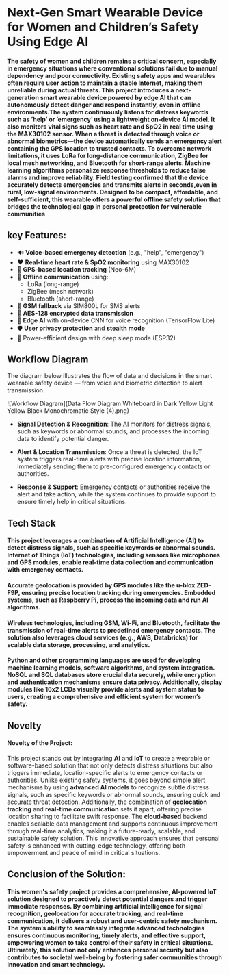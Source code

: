 # **Next-Gen Smart Wearable Device for Women and Children’s Safety Using Edge AI**
#### The safety of women and children remains a critical concern, especially in emergency situations where conventional solutions fail due to manual dependency and poor connectivity. Existing safety apps and wearables often require user action to maintain a stable Internet, making them unreliable during actual threats. This project introduces a next-generation smart wearable device powered by edge AI that can autonomously detect danger and respond instantly, even in offline environments.The system continuously listens for distress keywords such as ’help’ or ’emergency’ using a lightweight on-device AI model. It also monitors vital signs such as heart rate and SpO2 in real time using the MAX30102 sensor. When a threat is detected through voice or abnormal biometrics—the device automatically sends an emergency alert containing the GPS location to trusted contacts. To overcome network limitations, it uses LoRa for long-distance communication, ZigBee for local mesh networking, and Bluetooth for short-range alerts. Machine learning algorithms personalize response thresholds to reduce false alarms and improve reliability. Field testing confirmed that the device accurately detects emergencies and transmits alerts in seconds,even in rural, low-signal environments. Designed to be compact, affordable, and self-sufficient, this wearable offers a powerful offline safety solution that bridges the technological gap in personal protection for vulnerable communities


## **key Features:**
- 🔊 **Voice-based emergency detection** (e.g., "help", "emergency")
- ❤️ **Real-time heart rate & SpO2 monitoring** using MAX30102
- 📍 **GPS-based location tracking** (Neo-6M)
- 📡 **Offline communication** using:
  - LoRa (long-range)
  - ZigBee (mesh network)
  - Bluetooth (short-range)
- 📲 **GSM fallback** via SIM800L for SMS alerts
- 🔐 **AES-128 encrypted data transmission**
- 🧠 **Edge AI** with on-device CNN for voice recognition (TensorFlow Lite)
- 🛡️ **User privacy protection** and **stealth mode**
- 🔋 Power-efficient design with deep sleep mode (ESP32)
## **Workflow Diagram**



The diagram below illustrates the flow of data and decisions in the smart wearable safety device — from voice and biometric detection to alert transmission.

![Workflow Diagram](Data Flow Diagram Whiteboard in Dark Yellow Light Yellow Black Monochromatic Style (4).png)

- **Signal Detection & Recognition**: The AI monitors for distress signals, such as keywords or abnormal sounds, and processes the incoming data to identify potential danger.

- **Alert & Location Transmission**: Once a threat is detected, the IoT system triggers real-time alerts with precise location information, immediately sending them to pre-configured emergency contacts or authorities.

- **Response & Support**: Emergency contacts or authorities receive the alert and take action, while the system continues to provide support to ensure timely help in critical situations.


## **Tech Stack**
#### This project leverages a combination of Artificial Intelligence (AI) to detect distress signals, such as specific keywords or abnormal sounds. Internet of Things (IoT) technologies, including sensors like microphones and GPS modules, enable real-time data collection and communication with emergency contacts.
#### Accurate geolocation is provided by GPS modules like the u-blox ZED-F9P, ensuring precise location tracking during emergencies. Embedded systems, such as Raspberry Pi, process the incoming data and run AI algorithms. 
#### Wireless technologies, including GSM, Wi-Fi, and Bluetooth, facilitate the transmission of real-time alerts to predefined emergency contacts. The solution also leverages cloud services (e.g., AWS, Databricks) for scalable data storage, processing, and analytics. 
#### Python and other programming languages are used for developing machine learning models, software algorithms, and system integration. NoSQL and SQL databases store crucial data securely, while encryption and authentication mechanisms ensure data privacy. Additionally, display modules like 16x2 LCDs visually provide alerts and system status to users, creating a comprehensive and efficient system for women’s safety.


## **Novelty**
#### **Novelty** of the Project:

This project stands out by integrating **AI** and **IoT** to create a wearable or software-based solution that not only detects distress situations but also triggers immediate, location-specific alerts to emergency contacts or authorities. Unlike existing safety systems, it goes beyond simple alert mechanisms by using **advanced AI models** to recognize subtle distress signals, such as specific keywords or abnormal sounds, ensuring quick and accurate threat detection. Additionally, the combination of **geolocation tracking** and **real-time communication** sets it apart, offering precise location sharing to facilitate swift response. The **cloud-based** backend enables scalable data management and supports continuous improvement through real-time analytics, making it a future-ready, scalable, and sustainable safety solution. This innovative approach ensures that personal safety is enhanced with cutting-edge technology, offering both empowerment and peace of mind in critical situations.

## **Conclusion of the Solution:**

 #### This women's safety project provides a comprehensive, AI-powered IoT solution designed to proactively detect potential dangers and trigger immediate responses. By combining **artificial intelligence** for signal recognition, **geolocation** for accurate tracking, and **real-time communication**, it delivers a robust and user-centric safety mechanism. The system’s ability to seamlessly integrate advanced technologies ensures continuous monitoring, timely alerts, and effective support, empowering women to take control of their safety in critical situations. Ultimately, this solution not only enhances personal security but also contributes to societal well-being by fostering safer communities through innovation and smart technology.
